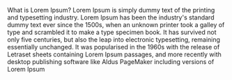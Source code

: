 What is Lorem Ipsum?
Lorem Ipsum is simply dummy text of the 
printing and typesetting industry. Lorem Ipsum 
has been the industry's standard dummy text 
ever since the 1500s, when an unknown printer 
took a galley of type and scrambled it to make 
a type specimen book. It has survived not only 
five centuries, but also the leap into 
electronic typesetting, remaining essentially 
unchanged. It was popularised in the 1960s 
with the release of Letraset sheets containing 
Lorem Ipsum passages, and more recently with 
desktop publishing software like Aldus 
PageMaker including versions of Lorem Ipsum
